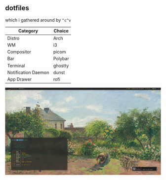 ## dotfiles
which i gathered around by `^c^v`

| Category | Choice |
|----------|--------|
| Distro | Arch |
| WM | i3 |
| Compositor | picom |
| Bar | Polybar |
| Terminal | ghostty |
| Notification Daemon | dunst |
| App Drawer | rofi |

![Screenshot](wallpapers/bait.png)
